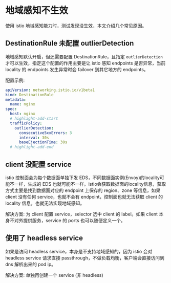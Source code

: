 # 地域感知不生效

使用 istio 地域感知能力时，测试发现没生效，本文介绍几个常见原因。

## DestinationRule 未配置 outlierDetection

地域感知默认开启，但还需要配置 DestinationRule，且指定 `outlierDetection` 才可以生效，指定这个配置的作用主要是让 istio 感知 endpoints 是否异常，当前 locality 的 endpoints 发生异常时会 failover 到其它地方的 endpoints。

配置示例:

```yaml
apiVersion: networking.istio.io/v1beta1
kind: DestinationRule
metadata:
  name: nginx
spec:
  host: nginx
  # highlight-add-start
  trafficPolicy:
    outlierDetection:
      consecutive5xxErrors: 3
      interval: 30s
      baseEjectionTime: 30s
  # highlight-add-end
```

## client 没配置 service

istio 控制面会为每个数据面单独下发 EDS，不同数据面实例(Envoy)的locality可能不一样，生成的 EDS 也就可能不一样。istio会获取数据面的locality信息，获取方式主要是找到数据面对应的 endpoint 上保存的 region、zone 等信息，如果 client 没有任何 service，也就不会有 endpoint，控制面也就无法获取 client 的 locality 信息，也就无法实现地域感知。

解决方案: 为 client 配置 service，selector 选中 client 的 label。如果 client 本身不对外提供服务，service 的 ports 也可以随便定义一个。

## 使用了 headless service

如果是访问 headless service，本身是不支持地域感知的，因为 istio 会对 headless service 请求直接 passthrough，不做负载均衡，客户端会直接访问到 dns 解析出来的 pod ip。

解决方案: 单独再创建一个 service (非 headless)
